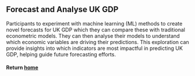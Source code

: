 ## Forecast and Analyse UK GDP 

Participants to experiment with machine learning (ML) methods to create novel forecasts for UK GDP which they can compare these with traditional econometric models.
They can then analyse their models to understand which economic variables are driving their predictions. This exploration can provide insights into which indicators 
are most impactful in predicting UK GDP, helping guide future forecasting efforts. 

#### Return [home](index.md)
